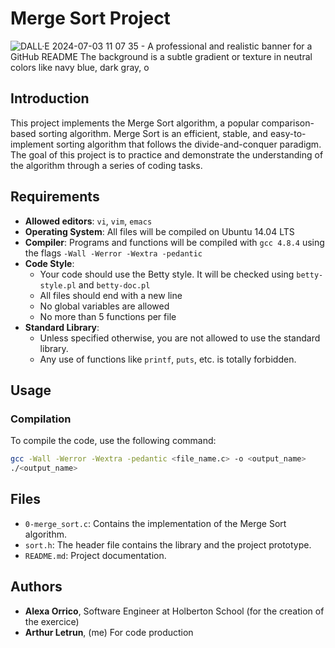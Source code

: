 # Merge Sort Project
![DALL·E 2024-07-03 11 07 35 - A professional and realistic banner for a GitHub README  The background is a subtle gradient or texture in neutral colors like navy blue, dark gray, o](https://github.com/Nimrod02/holbertonschool-interview/assets/86027619/313669fb-24f3-4b40-86f9-51af925a9cdd)

## Introduction
This project implements the Merge Sort algorithm, a popular comparison-based sorting algorithm. Merge Sort is an efficient, stable, and easy-to-implement sorting algorithm that follows the divide-and-conquer paradigm. The goal of this project is to practice and demonstrate the understanding of the algorithm through a series of coding tasks.

## Requirements
- **Allowed editors**: `vi`, `vim`, `emacs`
- **Operating System**: All files will be compiled on Ubuntu 14.04 LTS
- **Compiler**: Programs and functions will be compiled with `gcc 4.8.4` using the flags `-Wall -Werror -Wextra -pedantic`
- **Code Style**: 
  - Your code should use the Betty style. It will be checked using `betty-style.pl` and `betty-doc.pl`
  - All files should end with a new line
  - No global variables are allowed
  - No more than 5 functions per file
- **Standard Library**: 
  - Unless specified otherwise, you are not allowed to use the standard library. 
  - Any use of functions like `printf`, `puts`, etc. is totally forbidden.

## Usage

### Compilation
To compile the code, use the following command:
```sh
gcc -Wall -Werror -Wextra -pedantic <file_name.c> -o <output_name>
./<output_name>
```

## Files
- `0-merge_sort.c`: Contains the implementation of the Merge Sort algorithm.
- `sort.h`: The header file contains the library and the project prototype.
- `README.md`: Project documentation.

## Authors
- **Alexa Orrico**, Software Engineer at Holberton School (for the creation of the exercice)
- **Arthur Letrun**, (me) For code production
